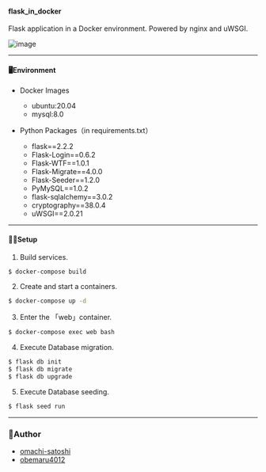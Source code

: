#### flask_in_docker

Flask application in a Docker environment.
Powered by nginx and uWSGI.

![image](https://user-images.githubusercontent.com/88951380/206355413-a1a78de5-d3e5-462d-a174-7ed073af836a.png)

---

#### 🖥Environment

- Docker Images

  - ubuntu:20.04
  - mysql:8.0

- Python Packages（in requirements.txt）
  - flask==2.2.2
  - Flask-Login==0.6.2
  - Flask-WTF==1.0.1
  - Flask-Migrate==4.0.0
  - Flask-Seeder==1.2.0
  - PyMySQL==1.0.2
  - flask-sqlalchemy==3.0.2
  - cryptography==38.0.4
  - uWSGI==2.0.21

---

#### 👩‍💻Setup

1. Build services.

```bash
$ docker-compose build
```

2. Create and start a containers.

```bash
$ docker-compose up -d
```

3. Enter the 「web」container.

```bash
$ docker-compose exec web bash
```

4. Execute Database migration.

```bash
$ flask db init
$ flask db migrate
$ flask db upgrade
```

5. Execute Database seeding.

```bash
$ flask seed run
```

---

### 📝Author

- [omachi-satoshi](https://github.com/omachi-satoshi)
- [obemaru4012](https://github.com/obemaru4012)
